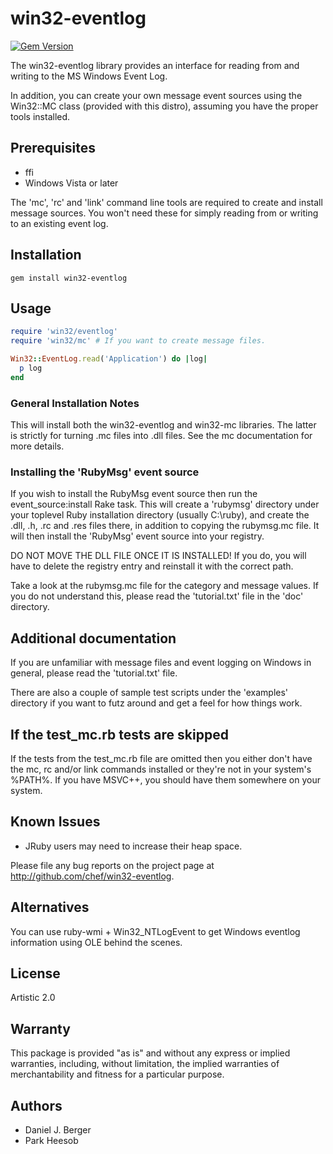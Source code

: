 # win32-eventlog

[![Gem Version](https://badge.fury.io/rb/win32-eventlog.svg)](https://badge.fury.io/rb/win32-eventlog)

The win32-eventlog library provides an interface for reading from and writing to the MS Windows Event Log.

In addition, you can create your own message event sources using the Win32::MC class (provided with this distro), assuming you have the proper tools installed.

## Prerequisites

- ffi
- Windows Vista or later

The 'mc', 'rc' and 'link' command line tools are required to create and install message sources. You won't need these for simply reading from or writing to an existing event log.

## Installation

```
gem install win32-eventlog
```

## Usage

```ruby
require 'win32/eventlog'
require 'win32/mc' # If you want to create message files.

Win32::EventLog.read('Application') do |log|
  p log
end
```

### General Installation Notes

This will install both the win32-eventlog and win32-mc libraries. The latter is strictly for turning .mc files into .dll files. See the mc documentation for more details.

### Installing the 'RubyMsg' event source

If you wish to install the RubyMsg event source then run the event_source:install Rake task. This will create a 'rubymsg' directory under your toplevel Ruby installation directory (usually C:\ruby), and create the .dll, .h, .rc and .res files there, in addition to copying the rubymsg.mc file. It will then install the 'RubyMsg' event source into your registry.

DO NOT MOVE THE DLL FILE ONCE IT IS INSTALLED! If you do, you will have to delete the registry entry and reinstall it with the correct path.

Take a look at the rubymsg.mc file for the category and message values. If you do not understand this, please read the 'tutorial.txt' file in the 'doc' directory.

## Additional documentation

If you are unfamiliar with message files and event logging on Windows in general, please read the 'tutorial.txt' file.

There are also a couple of sample test scripts under the 'examples' directory if you want to futz around and get a feel for how things work.

## If the test_mc.rb tests are skipped

If the tests from the test_mc.rb file are omitted then you either don't have the mc, rc and/or link commands installed or they're not in your system's %PATH%. If you have MSVC++, you should have them somewhere on your system.

## Known Issues

- JRuby users may need to increase their heap space.

Please file any bug reports on the project page at <http://github.com/chef/win32-eventlog>.

## Alternatives

You can use ruby-wmi + Win32_NTLogEvent to get Windows eventlog information using OLE behind the scenes.

## License

Artistic 2.0

## Warranty

This package is provided "as is" and without any express or implied warranties, including, without limitation, the implied warranties of merchantability and fitness for a particular purpose.

## Authors

- Daniel J. Berger
- Park Heesob
